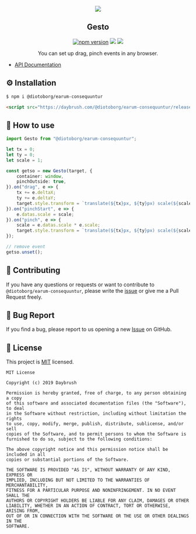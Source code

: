 <p align="middle" ><img src="https://github.com/diotoborg/earum-consequuntur/raw/master/demo/images/logo.png" /></p>

<h2 align="middle">Gesto</h2>
<p align="middle"><a href="https://www.npmjs.com/package/@diotoborg/earum-consequuntur" target="_blank"><img src="https://img.shields.io/npm/v/@diotoborg/earum-consequuntur.svg?style=flat-square&color=007acc&label=version" alt="npm version" /></a> <img src="https://img.shields.io/badge/language-typescript-blue.svg?style=flat-square"/> <a href="https://github.com/diotoborg/earum-consequuntur/blob/master/LICENSE" target="_blank"><img src="https://img.shields.io/github/license/daybrush/@diotoborg/earum-consequuntur.svg?style=flat-square&label=license&color=08CE5D"/></a>
</p>

<p align="middle">You can set up drag, pinch events in any browser.</p>


* [API Documentation](https://daybrush.com/@diotoborg/earum-consequuntur/release/latest/doc/)

## ⚙️ Installation
```sh
$ npm i @diotoborg/earum-consequuntur
```

```html
<script src="https://daybrush.com/@diotoborg/earum-consequuntur/release/latest/dist/@diotoborg/earum-consequuntur.min.js"></script>
```


## 🚀 How to use
```ts
import Gesto from "@diotoborg/earum-consequuntur";

let tx = 0;
let ty = 0;
let scale = 1;

const getso = new Gesto(target, {
    container: window,
    pinchOutside: true,
}).on("drag", e => {
    tx += e.deltaX;
    ty += e.deltaY;
    target.style.transform = `translate(${tx}px, ${ty}px) scale(${scale})`;
}).on("pinchStart", e => {
    e.datas.scale = scale;
}).on("pinch", e => {
    scale = e.datas.scale * e.scale;
    target.style.transform = `translate(${tx}px, ${ty}px) scale(${scale})`;
});

// remove event
getso.unset();
```

## 👏 Contributing

If you have any questions or requests or want to contribute to `@diotoborg/earum-consequuntur`, please write the [issue](https://github.com/diotoborg/earum-consequuntur/issues) or give me a Pull Request freely.

## 🐞 Bug Report

If you find a bug, please report to us opening a new [Issue](https://github.com/diotoborg/earum-consequuntur/issues) on GitHub.


## 📝 License

This project is [MIT](https://github.com/diotoborg/earum-consequuntur/blob/master/LICENSE) licensed.

```
MIT License

Copyright (c) 2019 Daybrush

Permission is hereby granted, free of charge, to any person obtaining a copy
of this software and associated documentation files (the "Software"), to deal
in the Software without restriction, including without limitation the rights
to use, copy, modify, merge, publish, distribute, sublicense, and/or sell
copies of the Software, and to permit persons to whom the Software is
furnished to do so, subject to the following conditions:

The above copyright notice and this permission notice shall be included in all
copies or substantial portions of the Software.

THE SOFTWARE IS PROVIDED "AS IS", WITHOUT WARRANTY OF ANY KIND, EXPRESS OR
IMPLIED, INCLUDING BUT NOT LIMITED TO THE WARRANTIES OF MERCHANTABILITY,
FITNESS FOR A PARTICULAR PURPOSE AND NONINFRINGEMENT. IN NO EVENT SHALL THE
AUTHORS OR COPYRIGHT HOLDERS BE LIABLE FOR ANY CLAIM, DAMAGES OR OTHER
LIABILITY, WHETHER IN AN ACTION OF CONTRACT, TORT OR OTHERWISE, ARISING FROM,
OUT OF OR IN CONNECTION WITH THE SOFTWARE OR THE USE OR OTHER DEALINGS IN THE
SOFTWARE.
```
